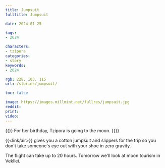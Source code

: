 ```yaml
---
title: Jumpsuit
fulltitle: Jumpsuit

date: 2024-01-25

tags:
- 2024

characters:
- tzipora
categories:
- story
keywords:
- 2024

rgb: 228, 103, 115
url: /stories/jumpsuit/

toc: false

image: https://images.millmint.net/fullres/jumpsuit.jpg
reddit:
print:
video:
---
```

{{<note caption>}}
For her birthday, Tzipora is going to the moon.
{{</note>}}

{{<link/air>}} gives you a cotton jumpsuit and slippers for the trip so you don't take someone's eye out with your shoe in zero gravity.

The flight can take up to 20 hours. Tomorrow we'll look at moon tourism in Vekllei.